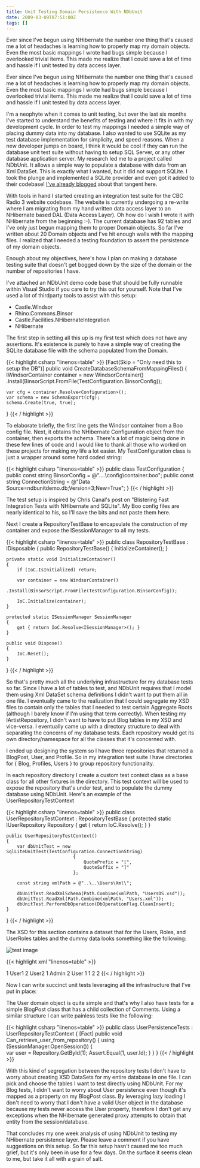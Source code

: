 ```yaml
---
title: Unit Testing Domain Persistence With NDbUnit
date: 2009-03-09T07:51:00Z
tags: []
---
```

Ever since I've begun using NHibernate the number one thing that's caused me a lot of headaches is learning how to properly map my domain objects. Even the most basic mappings I wrote had bugs simple because I overlooked trivial items. This made me realize that I could save a lot of time and hassle if I unit tested by data access layer.

Ever since I've begun using NHibernate the number one thing that's caused me a lot of headaches is learning how to properly map my domain objects. Even the most basic mappings I wrote had bugs simple because I overlooked trivial items. This made me realize that I could save a lot of time and hassle if I unit tested by data access layer.

I'm a neophyte when it comes to unit testing, but over the last six months I've started to understand the benefits of testing and where it fits in with my development cycle. In order to test my mappings I needed a simple way of placing dummy data into my database. I also wanted to use SQLite as my test database implementation for simplicity, and speed reasons. When a new developer jumps on board, I think it would be cool if they can run the database unit test suite without having to setup SQL Server, or any other database application server. My research led me to a project called NDbUnit. It allows a simple way to populate a database with data from an Xml DataSet. This is exactly what I wanted, but it did not support SQLite. I took the plunge and implemented a SQLite provider and even got it added to their codebase! [I've already blogged](/blog/development/when-1-does-not-equal-1-a-debugging-tale/) about that tangent here.

With tools in hand I started creating an integration test suite for the CBC Radio 3 website codebase. The website is currently undergoing a re-write where I am migrating from my hand written data access layer to an NHibernate based DAL (Data Access Layer). Oh how do I wish I wrote it with NHibernate from the beginning :-). The current database has 92 tables and I've only just begun mapping them to proper Domain objects. So far I've written about 20 Domain objects and I've hit enough walls with the mapping files. I realized that I needed a testing foundation to assert the persistence of my domain objects.

Enough about my objectives, here's how I plan on making a database testing suite that doesn't get bogged down by the size of the domain or the number of repositories I have.

I've attached an NDbUnit demo code base that should be fully runnable within Visual Studio if you care to try this out for yourself. Note that I've used a lot of thirdparty tools to assist with this setup:

* Castle.Windsor
* Rhino.Commons.Binsor
* Castle.Facilities.NHibernateIntegration
* NHibernate

The first step in setting all this up is my first test which does not have any assertions. It's existence is purely to have a simple way of creating the SQLite database file with the schema populated from the Domain.

{{< highlight csharp "linenos=table" >}}
[Fact(Skip = "Only need this to setup the DB")]
public void CreateDatabaseSchemaFromMappingFiles() 
{
    IWindsorContainer container = new WindsorContainer()
        .Install(BinsorScript.FromFile(TestConfiguration.BinsorConfig));

    var cfg = container.Resolve<Configuration>();
    var schema = new SchemaExport(cfg);
    schema.Create(true, true);
}
{{< / highlight >}}

To elaborate briefly, the first line gets the Windsor container from a Boo config file. Next, it obtains the NHibernate Configuration object from the container, then exports the schema. There's a lot of magic being done in these few lines of code and I would like to thank all those who worked on these projects for making my life a lot easier. My TestConfiguration class is just a wrapper around some hard coded string:

{{< highlight csharp "linenos=table" >}}
public class TestConfiguration
{
    public const string BinsorConfig = @"..\..\config\container.boo";
    public const string ConnectionString = @"Data Source=ndbunitdemo.db;Version=3;New=True";
}
{{< / highlight >}}

The test setup is inspired by Chris Canal's post on "Blistering Fast Integration Tests with NHibernate and SQLIte". My Boo config files are nearly identical to his, so I'll save the bits and not paste them here.

Next I create a RepositoryTestBase to encapsulate the construction of my container and expose the ISessionManager to all my tests.

{{< highlight csharp "linenos=table" >}}
public class RepositoryTestBase : IDisposable
{
    public RepositoryTestBase()
    {
        InitializeContainer();
    }

    private static void InitializeContainer()
    {
        if (IoC.IsInitialized) return;
        
        var container = new WindsorContainer()
            .Install(BinsorScript.FromFile(TestConfiguration.BinsorConfig));

        IoC.Initialize(container);
    }

    protected static ISessionManager SessionManager
    {
        get { return IoC.Resolve<ISessionManager>(); }
    }

    public void Dispose()
    {
        IoC.Reset();
    }
}
{{< / highlight >}}

So that's pretty much all the underlying infrastructure for my database tests so far. Since I have a lot of tables to test, and NDbUnit requires that I model them using Xml DataSet schema definitions I didn't want to put them all in one file. I eventually came to the realization that I could segregate my XSD files to contain only the tables that I needed to test certain Aggregate Roots (although I barely know if I'm using that term correctly). When testing my IArtistRepository, I didn't want to have to put Blog tables in my XSD and vice-versa. I eventually came up with a directory structure to deal with separating the concerns of my database tests. Each repository would get its own directory/namespace for all the classes that it's concerned with.

I ended up designing the system so I have three repositories that returned a BlogPost, User, and Profile. So in my integration test suite I have directories for { Blog, Profiles, Users } to group repository functionality.

In each repository directory I create a custom test context class as a base class for all other fixtures in the directory. This test context will be used to expose the repository that's under test, and to populate the dummy database using NDbUnit. Here's an example of the UserRepositoryTestContext

{{< highlight csharp "linenos=table" >}}
public class UserRepositoryTestContext : RepositoryTestBase
{
    protected static IUserRepository Repository
    {
        get { return IoC.Resolve<IUserRepository>();  }
    }


    public UserRepositoryTestContext()
    {
        var dbUnitTest = new SqlLiteUnitTest(TestConfiguration.ConnectionString)
                             {
                                 QuotePrefix = "[",
                                 QuoteSuffix = "]"
                             };

        const string xmlPath = @"..\..\Users\Xml\";

        dbUnitTest.ReadXmlSchema(Path.Combine(xmlPath, "UsersDS.xsd"));
        dbUnitTest.ReadXml(Path.Combine(xmlPath, "Users.xml"));
        dbUnitTest.PerformDbOperation(DbOperationFlag.CleanInsert);            
    }
}
{{< / highlight >}}

The XSD for this section contains a dataset that for the Users, Roles, and UserRoles tables and the dummy data looks something like the following:

![test image](https://scottmuc.com/images/blog/UsersDS.jpg)

{{< highlight xml "linenos=table" >}}
<?xml version="1.0" encoding="utf-8" ?>
<UsersDS xmlns="http://tempuri.org/UsersDS.xsd">
  <Users>
    <Id>1</Id>
    <Name>User1</Name>
  </Users>
  <Users>
    <Id>2</Id>
    <Name>User2</Name>
  </Users>
  <Roles>
    <Id>1</Id>
    <Name>Admin</Name>
  </Roles>
  <Roles>
    <Id>2</Id>
    <Name>User</Name>
  </Roles>
  <UserRoles>
    <UserId>1</UserId>
    <RoleId>1</RoleId>
  </UserRoles>
  <UserRoles>
    <UserId>2</UserId>
    <RoleId>2</RoleId>
  </UserRoles>
</UsersDS>
{{< / highlight >}}


Now I can write succinct unit tests leveraging all the infrastructure that I've put in place:

The User domain object is quite simple and that's why I also have tests for a simple BlogPost class that has a child collection of Comments. Using a similar structure I can write painless tests like the following:

{{< highlight csharp "linenos=table" >}}
public class UserPersistenceTests : UserRepositoryTestContext
{
    [Fact]
    public void Can_retrieve_user_from_repository()
    {
        using (SessionManager.OpenSession())
        {                
            var user = Repository.GetById(1);
            Assert.Equal(1, user.Id);
        }
    }
}
{{< / highlight >}}

With this kind of segregation between the repository tests I don't have to worry about creating XSD DataSets for my entire database in one file. I can pick and choose the tables I want to test directly using NDbUnit. For my Blog tests, I didn't want to worry about User persistence even though it's mapped as a property on my BlogPost class. By leveraging lazy loading I don't need to worry that I don't have a valid User object in the database because my tests never access the User property, therefore I don't get any exceptions when the NHibernate generated proxy attempts to obtain that entity from the session/database.

That concludes my one week analysis of using NDbUnit to testing my NHibernate persistence layer. Please leave a comment if you have suggestions on this setup. So far this setup hasn't caused me too much grief, but it's only been in use for a few days. On the surface it seems clean to me, but take it all with a grain of salt.


